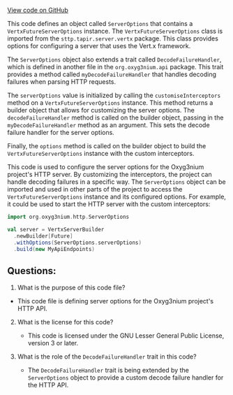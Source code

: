 [View code on GitHub](https://github.com/oxyg3nium/oxyg3nium/http/src/main/scala/org/oxyg3nium/http/ServerOptions.scala)

This code defines an object called `ServerOptions` that contains a `VertxFutureServerOptions` instance. The `VertxFutureServerOptions` class is imported from the `sttp.tapir.server.vertx` package. This class provides options for configuring a server that uses the Vert.x framework.

The `ServerOptions` object also extends a trait called `DecodeFailureHandler`, which is defined in another file in the `org.oxyg3nium.api` package. This trait provides a method called `myDecodeFailureHandler` that handles decoding failures when parsing HTTP requests.

The `serverOptions` value is initialized by calling the `customiseInterceptors` method on a `VertxFutureServerOptions` instance. This method returns a builder object that allows for customizing the server options. The `decodeFailureHandler` method is called on the builder object, passing in the `myDecodeFailureHandler` method as an argument. This sets the decode failure handler for the server options.

Finally, the `options` method is called on the builder object to build the `VertxFutureServerOptions` instance with the custom interceptors.

This code is used to configure the server options for the Oxyg3nium project's HTTP server. By customizing the interceptors, the project can handle decoding failures in a specific way. The `ServerOptions` object can be imported and used in other parts of the project to access the `VertxFutureServerOptions` instance and its configured options. For example, it could be used to start the HTTP server with the custom interceptors:

```scala
import org.oxyg3nium.http.ServerOptions

val server = VertxServerBuilder
  .newBuilder[Future]
  .withOptions(ServerOptions.serverOptions)
  .build(new MyApiEndpoints)
```
## Questions: 
 1. What is the purpose of this code file?
   - This code file is defining server options for the Oxyg3nium project's HTTP API.

2. What is the license for this code?
   - This code is licensed under the GNU Lesser General Public License, version 3 or later.

3. What is the role of the `DecodeFailureHandler` trait in this code?
   - The `DecodeFailureHandler` trait is being extended by the `ServerOptions` object to provide a custom decode failure handler for the HTTP API.